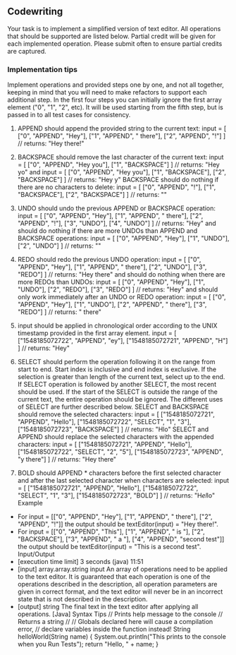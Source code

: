 ## Codewriting
Your task is to implement a simplified version of text editor. All operations that should be supported are listed below. Partial credit will be given for each implemented operation. Please submit often to ensure partial credits are captured.

### Implementation tips
Implement operations and provided steps one by one, and not all together, keeping in mind that you will need to make refactors to support each additional step.
In the first four steps you can initially ignore the first array element ("0", "1", "2", etc). It will be used starting from the fifth step, but is passed in to all test cases for consistency.
1. APPEND should append the provided string to the current text:
input = [
    ["0", "APPEND", "Hey"],
    ["1", "APPEND", " there"],
    ["2", "APPEND", "!"]
]
// returns: "Hey there!"

2. BACKSPACE should remove the last character of the current text:
input = [
    ["0", "APPEND", "Hey you"],
    ["1", "BACKSPACE"]
]
// returns: "Hey yo"
and
input = [
    ["0", "APPEND", "Hey you"],
    ["1", "BACKSPACE"],
    ["2", "BACKSPACE"]
]
// returns: "Hey y"
BACKSPACE should do nothing if there are no characters to delete:
input = [
    ["0", "APPEND", "!"],
    ["1", "BACKSPACE"],
    ["2", "BACKSPACE"]
]
// returns: ""
3. UNDO should undo the previous APPEND or BACKSPACE operation:
input = [
    ["0", "APPEND", "Hey"],
    ["1", "APPEND", " there"],
    ["2", "APPEND", "!"],
    ["3", "UNDO"],
    ["4", "UNDO"]
]
// returns: "Hey"
and should do nothing if there are more UNDOs than APPEND and BACKSPACE operations:
input = [
    ["0", "APPEND", "Hey"],
    ["1", "UNDO"],
    ["2", "UNDO"]
]
// returns: ""
4. REDO should redo the previous UNDO operation:
input = [
    ["0", "APPEND", "Hey"],
    ["1", "APPEND", " there"],
    ["2", "UNDO"],
    ["3", "REDO"]
]
// returns: "Hey there"
and should do nothing when there are more REDOs than UNDOs:
input = [
    ["0", "APPEND", "Hey"],
    ["1", "UNDO"],
    ["2", "REDO"],
    ["3", "REDO"]
]
// returns: "Hey"
and should only work immediately after an UNDO or REDO operation:
input = [
    ["0", "APPEND", "Hey"],
    ["1", "UNDO"],
    ["2", "APPEND", " there"],
    ["3", "REDO"]
]
// returns: " there"
5. input should be applied in chronological order according to the UNIX timestamp provided in the first array element.
input = [
    ["1548185072722", "APPEND", "ey"],
    ["1548185072721", "APPEND", "H"]
]
// returns: "Hey"
6. SELECT should perform the operation following it on the range from start to end. Start index is inclusive and end index is exclusive. If the selection is greater than length of the current text, select up to the end. If SELECT operation is followed by another SELECT, the most recent should be used. If the start of the SELECT is outside the range of the current text, the entire operation should be ignored. The different uses of SELECT are further described below.
SELECT and BACKSPACE should remove the selected characters:
input = [
    ["1548185072721", "APPEND", "Hello"],
    ["1548185072722", "SELECT", "1", "3"],
    ["1548185072723", "BACKSPACE"]
]
// returns: "Hlo"
SELECT and APPEND should replace the selected characters with the appended characters:
input = [
    ["1548185072721", "APPEND", "Hello"],
    ["1548185072722", "SELECT", "2", "5"],
    ["1548185072723", "APPEND", "y there"]
]
// returns: "Hey there"
7. BOLD should APPEND * characters before the first selected character and after the last selected character when characters are selected:
input = [
    ["1548185072721", "APPEND", "Hello"],
    ["1548185072722", "SELECT", "1", "3"],
    ["1548185072723", "BOLD"]
]
// returns: "H*el*lo"
Example
* For
input = [["0", "APPEND", "Hey"],
         ["1", "APPEND", " there"],
         ["2", "APPEND", "!"]]
the output should be textEditor(input) = "Hey there!".
* For
input = [["0", "APPEND", "This"],
         ["1", "APPEND", " is "],
         ["2", "BACKSPACE"],
         ["3", "APPEND", " a "],
         ["4", "APPEND", "second test"]]
the output should be textEditor(input) = "This is a second test".
Input/Output
* [execution time limit] 3 seconds (java)
11:51
* [input] array.array.string input
An array of operations need to be applied to the text editor. It is guaranteed that each operation is one of the operations described in the description, all operation parameters are given in correct format, and the text editor will never be in an incorrect state that is not described in the description.
* [output] string
The final text in the text editor after applying all operations.
[Java] Syntax Tips
// Prints help message to the console
// Returns a string
// 
// Globals declared here will cause a compilation error,
// declare variables inside the function instead!
String helloWorld(String name) {
    System.out.println("This prints to the console when you Run Tests");
    return "Hello, " + name;
}